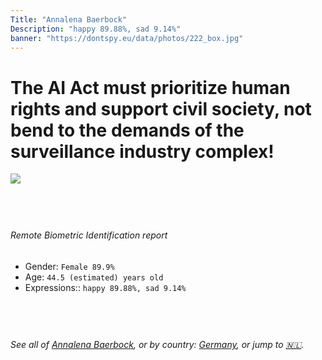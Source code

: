 ```yaml
---
Title: "Annalena Baerbock"
Description: "happy 89.88%, sad 9.14%"
banner: "https://dontspy.eu/data/photos/222_box.jpg"
---
```


# The AI Act must prioritize human rights and support civil society, not bend to the demands of the surveillance industry complex!

<link rel="stylesheet" type="text/css" href="/css/blog.css" />

<div class="is-fake" hidden>

_This image is **clearly fake**_, yet we [continue to collect them because the AI Act negotiations](/blog/why-deepfake/) are heading in a direction that will only make people's lives more complicated. For a more in-depth explanation, read: [Double threat: why losing the battle against Face Biometrics would fuel the proliferation of deepfakes](/blog/the-dual-threat-how-losing-the-biometric-battle-fuels-deepfake-proliferation/).


</div>

<!-- <img src="https://dontspy.eu/data/photos/54_box.jpg" /> -->
<img src="https://dontspy.eu/data/photos/222_box.jpg" />

## <br>

###### Remote Biometric Identification report

* <span class="label">Gender:</span> `Female 89.9%`
* <span class="label">Age:</span> `44.5 (estimated) years old`
* <span class="label">Expressions::</span> `happy 89.88%, sad 9.14%`

## <br>

###### See all of [Annalena Baerbock](/policymaker#Annalena%20Baerbock), or by country: [Germany](/country#Germany), or jump to [🇳🇱](/x/215).

## <br>
